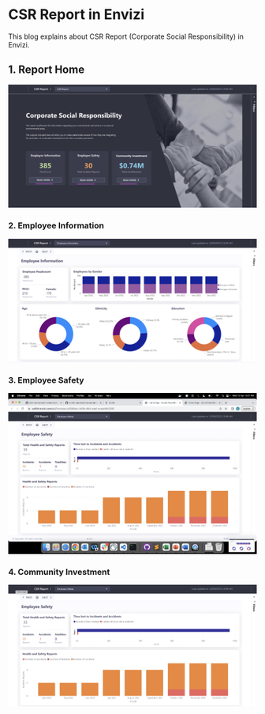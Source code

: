 # CSR Report in Envizi

This blog explains about CSR Report (Corporate Social Responsibility) in Envizi. 

## 1. Report Home

<img src="images/image-11.png">

### 2. Employee Information

<img src="images/image-12.png">

### 3. Employee Safety

<img src="images/image-13.png">

### 4. Community Investment

<img src="images/image-14.png">